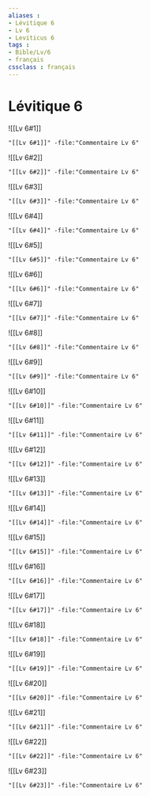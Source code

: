 ```yaml
---
aliases : 
- Lévitique 6
- Lv 6
- Leviticus 6
tags : 
- Bible/Lv/6
- français
cssclass : français
---
```


# Lévitique 6

![[Lv 6#1]]

```query
"[[Lv 6#1]]" -file:"Commentaire Lv 6"
```

![[Lv 6#2]]

```query
"[[Lv 6#2]]" -file:"Commentaire Lv 6"
```

![[Lv 6#3]]

```query
"[[Lv 6#3]]" -file:"Commentaire Lv 6"
```

![[Lv 6#4]]

```query
"[[Lv 6#4]]" -file:"Commentaire Lv 6"
```

![[Lv 6#5]]

```query
"[[Lv 6#5]]" -file:"Commentaire Lv 6"
```

![[Lv 6#6]]

```query
"[[Lv 6#6]]" -file:"Commentaire Lv 6"
```

![[Lv 6#7]]

```query
"[[Lv 6#7]]" -file:"Commentaire Lv 6"
```

![[Lv 6#8]]

```query
"[[Lv 6#8]]" -file:"Commentaire Lv 6"
```

![[Lv 6#9]]

```query
"[[Lv 6#9]]" -file:"Commentaire Lv 6"
```

![[Lv 6#10]]

```query
"[[Lv 6#10]]" -file:"Commentaire Lv 6"
```

![[Lv 6#11]]

```query
"[[Lv 6#11]]" -file:"Commentaire Lv 6"
```

![[Lv 6#12]]

```query
"[[Lv 6#12]]" -file:"Commentaire Lv 6"
```

![[Lv 6#13]]

```query
"[[Lv 6#13]]" -file:"Commentaire Lv 6"
```

![[Lv 6#14]]

```query
"[[Lv 6#14]]" -file:"Commentaire Lv 6"
```

![[Lv 6#15]]

```query
"[[Lv 6#15]]" -file:"Commentaire Lv 6"
```

![[Lv 6#16]]

```query
"[[Lv 6#16]]" -file:"Commentaire Lv 6"
```

![[Lv 6#17]]

```query
"[[Lv 6#17]]" -file:"Commentaire Lv 6"
```

![[Lv 6#18]]

```query
"[[Lv 6#18]]" -file:"Commentaire Lv 6"
```

![[Lv 6#19]]

```query
"[[Lv 6#19]]" -file:"Commentaire Lv 6"
```

![[Lv 6#20]]

```query
"[[Lv 6#20]]" -file:"Commentaire Lv 6"
```

![[Lv 6#21]]

```query
"[[Lv 6#21]]" -file:"Commentaire Lv 6"
```

![[Lv 6#22]]

```query
"[[Lv 6#22]]" -file:"Commentaire Lv 6"
```

![[Lv 6#23]]

```query
"[[Lv 6#23]]" -file:"Commentaire Lv 6"
```

